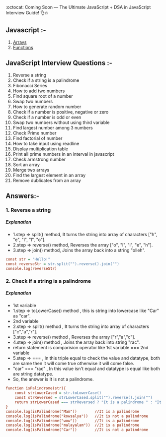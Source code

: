 :octocat: Coming Soon — The Ultimate JavaScript + DSA in JavaScript Interview Guide! 👌🔥

<h2>Javascript :-</h2>

<ol>
<li><a href="https://github.com/Kowsalya2929/Javascript-Interview-Questions/tree/main/JS/Arrays">Arrays</a></li>
<li><a href="https://github.com/Kowsalya2929/Javascript-Interview-Questions/tree/main/JS/Functions">Functions</a></li>
</ol>

<h2>JavaScript Interview Questions :-</h2>

1. Reverse a string
2. Check if a string is a palindrome
3. Fibonacci Series
4. How to add two numbers
5. Find square root of a number
6. Swap two numbers 
7. How to generate random number
8. Check if a number is positive, negative or zero
9. Check if a number is odd or even
10. Swap two numbers without using third variable
11. Find largest number among 3 numbers
12. Check Prime number
13. Find factorial of number
14. How to take input using readline
15. Display multiplication table
16. Print all prime numbers in an interval in javascript
17. Check armstrong number
18. Sort an array
19. Merge two arrays
20. Find the largest element in an array
21. Remove dublicates from an array

<h2>Answers:-</h2>

<h3>1. Reverse a string</h3>

<h5>Explanation</h5>
<ul>
  <li>1.step => split() method, It turns the string into array of characters ["h", "e", "l", "l", "o"].</li>
  <li>2.step => reverse() method, Reverses the array ["o", "l", "l", "e", "h"].</li>
  <li>3.step => join() method, Joins the array back into a string "olleh".</li>
</ul>

```ini
const str = "Hello!"
const reverseStr = str.split("").reverse().join("")
console.log(reverseStr)
```

<h3>2. Check if a string is a palindrome</h3>

<h5>Explanation</h5>
<ul>
  <li>1st variable</li>
  <li>1.step => toLowerCase() method , this is string into lowercase like "Car" as "car".</li>
  <li>2nd variable</li>
  <li>2.step => split() method , It turns the string into array of characters ["c","a","r"].</li>
  <li>3.step => reverse() method , Reverses the array ["r","a","c"].</li>
  <li>4.step => join() method , Joins the array back into string "rac".</li>
  <li>return statement is comparision operator like 1st variable === 2nd variable</li>
  <li>5.step => === , In this triple equal to check the value and datatype, both are same then it will come true otherwise it will come false.</li>
  <li>"car" === "rac" , In this value isn't equal and datatype is equal like both are string datatype.</li>
  <li>So, the answer is It is not a palindrome.</li>
</ul>

```ini
function isPalindrome(str){
    const strLowerCased = str.toLowerCase()
    const strReversed = strLowerCased.split("").reverse().join("")
    return strLowerCased === strReversed ? "It is a palindrome " : "It is not a palindrome";   
}
console.log(isPalindrome("Mam"))        //It is a palindrome  
console.log(isPalindrome("kowsalya"))   //It is not a palindrome
console.log(isPalindrome("wow"))        //It is a palindrome 
console.log(isPalindrome("malayalam"))  //It is a palindrome 
console.log(isPalindrome("Car"))        //It is not a palindrome
```

